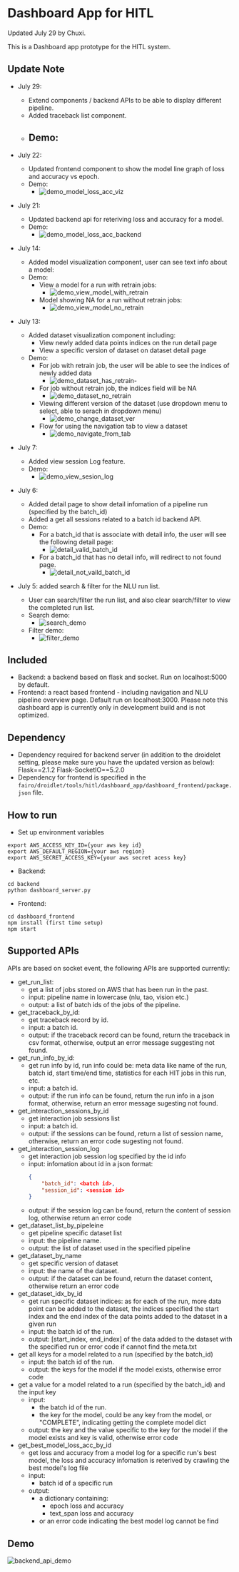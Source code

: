 # Dashboard App for HITL
Updated July 29 by Chuxi.

This is a Dashboard app prototype for the HITL system.

## Update Note
- July 29:
    - Extend components / backend APIs to be able to display different pipeline.
    - Added traceback list component.
    - Demo:
        - 
- July 22:
    - Updated frontend component to show the model line graph of loss and accuracy vs epoch.
    - Demo:
        - ![demo_model_loss_acc_viz](https://user-images.githubusercontent.com/51009396/180589471-d925642b-df70-4b13-a5c9-ccec4efa6dd8.gif)
- July 21:
    - Updated backend api for reteriving loss and accuracy for a model.
    - Demo:
        - ![demo_model_loss_acc_backend](https://user-images.githubusercontent.com/51009396/180333355-1927feec-8f01-4985-bc51-f3f08eb4c5b8.gif)
- July 14:
    - Added model visualization component, user can see text info about a model:
    - Demo:
        - View a model for a run with retrain jobs:
            - ![demo_view_model_with_retrain](https://user-images.githubusercontent.com/51009396/179124247-e1521123-aeaa-4ea9-a47a-d05323a37d3a.gif)
        - Model showing NA for a run without retrain jobs:
            - ![demo_view_model_no_retrain](https://user-images.githubusercontent.com/51009396/179124182-9840f1ff-ccbe-4709-9452-025fb5be5c8a.gif) 

- July 13:
    - Added dataset visualization component including:
        - View newly added data points indices on the run detail page
        - View a specific version of dataset on dataset detail page
    - Demo:
        - For job with retrain job, the user will be able to see the indices of newly added data
            - ![demo_dataset_has_retrain](https://user-images.githubusercontent.com/51009396/178807612-89f8d3cb-3555-45be-9bc1-20349129eb11.gif)- 
        - For job without retrain job, the indices field will be NA
            - ![demo_dataset_no_retrain](https://user-images.githubusercontent.com/51009396/178807684-4bc5544e-c8a8-4322-a46c-ed5cdc3345ac.gif)
        - Viewing different version of the dataset (use dropdown menu to select, able to serach in dropdown menu)
            -  ![demo_change_dataset_ver](https://user-images.githubusercontent.com/51009396/178807722-62baf30a-9c0f-4935-8061-098a5f90ab4f.gif)
        - Flow for using the navigation tab to view a dataset
            - ![demo_navigate_from_tab](https://user-images.githubusercontent.com/51009396/178807807-68425eaa-418a-4128-bc9c-076d8aef3fd5.gif)
- July 7:
    - Added view session Log feature.
    - Demo:
        - ![demo_view_sesion_log](https://user-images.githubusercontent.com/51009396/178044751-8d099829-cc2f-4353-8bfd-e81e9a23b63e.gif)

- July 6: 
    - Added detail page to show detail infomation of a pipeline run (specified by the batch_id)
    - Added a get all sessions related to a batch id backend API. 
    - Demo:
        - For a batch_id that is associate with detail info, the user will see the following detail page:
            - ![detail_valid_batch_id](https://user-images.githubusercontent.com/51009396/177655919-693870cc-595c-416e-ac25-651e3cccbeca.gif)
        - For a batch_id that has no detail info, will redirect to not found page.
            - ![detail_not_vaild_batch_id](https://user-images.githubusercontent.com/51009396/177655956-c398f669-90af-4a13-bdff-736057ca68cb.gif)
- July 5: added search & filter for the NLU run list. 
    - User can search/filter the run list, and also clear search/filter to view the completed run list. 
    - Search demo:
        - ![search_demo](https://user-images.githubusercontent.com/51009396/177654353-cf34635d-9571-4666-83c3-b9b33afde9a8.gif)
    - Filter demo:
        - ![filter_demo](https://user-images.githubusercontent.com/51009396/177654387-a660f9ae-c519-4e21-8c4c-07af9aa6cf76.gif)

## Included 
- Backend: a backend based on flask and socket. Run on localhost:5000 by default.
- Frontend: a react based frontend - including navigation and NLU pipeline overview page. Default run on localhost:3000.
Please note this dashboard app is currently only in development build and is not optimized.

## Dependency
- Dependency required for backend server (in addition to the droidelet setting, please make sure you have the updated version as below):
Flask==2.1.2
Flask-SocketIO==5.2.0
- Dependency for frontend is specified in the `fairo/droidlet/tools/hitl/dashboard_app/dashboard_frontend/package.json` file.

## How to run
- Set up environment variables
```
export AWS_ACCESS_KEY_ID={your aws key id}
export AWS_DEFAULT_REGION={your aws region}
export AWS_SECRET_ACCESS_KEY={your aws secret acess key}
```

- Backend:
```
cd backend
python dashboard_server.py
```

- Frontend:
```
cd dashboard_frontend
npm install (first time setup)
npm start
```

## Supported APIs
APIs are based on socket event, the following APIs are supported currently: 
- get_run_list:
    - get a list of jobs stored on AWS that has been run in the past.
    - input: pipeline name in lowercase (nlu, tao, vision etc.)
    - output: a list of batch ids of the jobs of the pipeline.
- get_traceback_by_id:
    - get traceback record by id.
    - input: a batch id.
    - output: if the traceback record can be found, return the traceback in csv format, otherwise, output an error message suggesting not found.
- get_run_info_by_id:
    - get run info by id, run info could be:
        meta data like name of the run, batch id, start time/end time, statistics for each HIT jobs in this run, etc. 
    - input: a batch id.
    - output: if the run info can be found, return the run info in a json format, otherwise, return an error message sugesting not found.
- get_interaction_sessions_by_id
    - get interaction job sessions list
    - input: a batch id.
    - output: if the sessions can be found, return a list of session name, otherwise, return an error code sugesting not found.
- get_interaction_session_log
    - get interaction job session log specified by the id info
    - input: infomation about id in a json format:
        ```json
        {   
            "batch_id": <batch id>,
            "session_id": <session id>
        }
        ```
    - output: if the session log can be found, return the content of session log, otherwise return an error code
- get_dataset_list_by_pipeleine
    - get pipeline specific dataset list
    - input: the pipeline name.
    - output: the list of dataset used in the specified pipeline
- get_dataset_by_name
    - get specific version of dataset
    - input: the name of the dataset.
    - output: if the dataset can be found, return the dataset content, otherwise return an error code
- get_dataset_idx_by_id
    - get run specific dataset indices: as for each of the run, more data point can be added to the dataset, the indices specified the start index and the end index of the data points added to the dataset in a given run
    - input: the batch id of the run.
    - output: [start_index, end_index] of the data added to the dataset with the specified run or error code if cannot find the meta.txt
- get all keys for a model related to a run (specified by the batch_id)
    - input: the batch id of the run.
    - output: the keys for the model if the model exists, otherwise error code
 - get a value for a model related to a run (specified by the batch_id) and the input key
    - input:
        - the batch id of the run.
        - the key for the model, could be any key from the model, or "COMPLETE", indicating getting the complete model dict
    - output: the key and the value specific to the key for the model if the model exists and key is valid, otherwise error code
- get_best_model_loss_acc_by_id
    - get loss and accuracy from a model log for a specific run's best model, 
    the loss and accuracy infomation is reterived by crawling the best model's log file
    - input:
        - batch id of a specific run
    - output:
        - a dictionary containing:
            - epoch loss and accuracy
            - text_span loss and accuracy
        - or an error code indicating the best model log cannot be find
 
## Demo
![backend_api_demo](https://user-images.githubusercontent.com/51009396/175696481-532cec55-5b2e-4bae-bceb-9e7d3f2aa7b7.gif)
